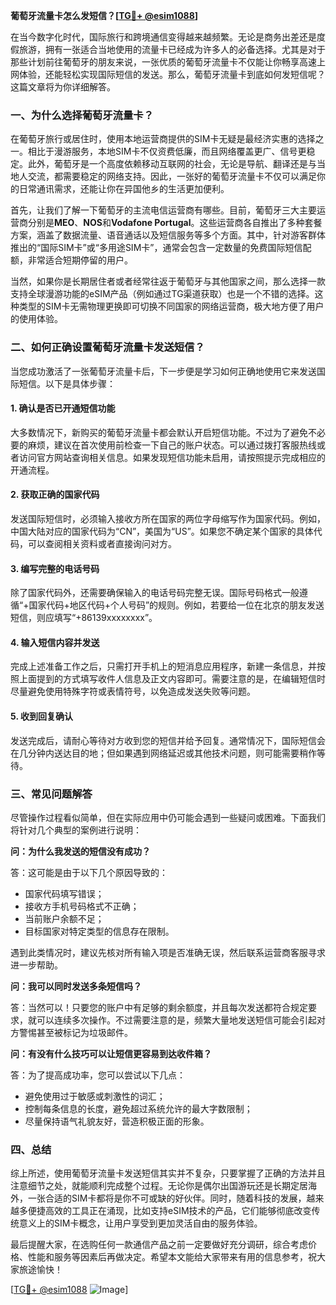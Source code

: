 **葡萄牙流量卡怎么发短信？[[TG💪+ @esim1088](https://t.me/s/esim1088)]**

在当今数字化时代，国际旅行和跨境通信变得越来越频繁。无论是商务出差还是度假旅游，拥有一张适合当地使用的流量卡已经成为许多人的必备选择。尤其是对于那些计划前往葡萄牙的朋友来说，一张优质的葡萄牙流量卡不仅能让你畅享高速上网体验，还能轻松实现国际短信的发送。那么，葡萄牙流量卡到底如何发短信呢？这篇文章将为你详细解答。

### 一、为什么选择葡萄牙流量卡？

在葡萄牙旅行或居住时，使用本地运营商提供的SIM卡无疑是最经济实惠的选择之一。相比于漫游服务，本地SIM卡不仅资费低廉，而且网络覆盖更广、信号更稳定。此外，葡萄牙是一个高度依赖移动互联网的社会，无论是导航、翻译还是与当地人交流，都需要稳定的网络支持。因此，一张好的葡萄牙流量卡不仅可以满足你的日常通讯需求，还能让你在异国他乡的生活更加便利。

首先，让我们了解一下葡萄牙的主流电信运营商有哪些。目前，葡萄牙三大主要运营商分别是**MEO**、**NOS**和**Vodafone Portugal**。这些运营商各自推出了多种套餐方案，涵盖了数据流量、语音通话以及短信服务等多个方面。其中，针对游客群体推出的“国际SIM卡”或“多用途SIM卡”，通常会包含一定数量的免费国际短信配额，非常适合短期停留的用户。

当然，如果你是长期居住者或者经常往返于葡萄牙与其他国家之间，那么选择一款支持全球漫游功能的eSIM产品（例如通过TG渠道获取）也是一个不错的选择。这种类型的SIM卡无需物理更换即可切换不同国家的网络运营商，极大地方便了用户的使用体验。

### 二、如何正确设置葡萄牙流量卡发送短信？

当您成功激活了一张葡萄牙流量卡后，下一步便是学习如何正确地使用它来发送国际短信。以下是具体步骤：

#### 1. 确认是否已开通短信功能

大多数情况下，新购买的葡萄牙流量卡都会默认开启短信功能。不过为了避免不必要的麻烦，建议在首次使用前检查一下自己的账户状态。可以通过拨打客服热线或者访问官方网站查询相关信息。如果发现短信功能未启用，请按照提示完成相应的开通流程。

#### 2. 获取正确的国家代码

发送国际短信时，必须输入接收方所在国家的两位字母缩写作为国家代码。例如，中国大陆对应的国家代码为“CN”，美国为“US”。如果您不确定某个国家的具体代码，可以查阅相关资料或者直接询问对方。

#### 3. 编写完整的电话号码

除了国家代码外，还需要确保输入的电话号码完整无误。国际号码格式一般遵循“+国家代码+地区代码+个人号码”的规则。例如，若要给一位在北京的朋友发送短信，则应填写“+86139xxxxxxxx”。

#### 4. 输入短信内容并发送

完成上述准备工作之后，只需打开手机上的短消息应用程序，新建一条信息，并按照上面提到的方式填写收件人信息及正文内容即可。需要注意的是，在编辑短信时尽量避免使用特殊字符或表情符号，以免造成发送失败等问题。

#### 5. 收到回复确认

发送完成后，请耐心等待对方收到您的短信并给予回复。通常情况下，国际短信会在几分钟内送达目的地；但如果遇到网络延迟或其他技术问题，则可能需要稍作等待。

### 三、常见问题解答

尽管操作过程看似简单，但在实际应用中仍可能会遇到一些疑问或困难。下面我们将针对几个典型的案例进行说明：

**问：为什么我发送的短信没有成功？**

答：这可能是由于以下几个原因导致的：
- 国家代码填写错误；
- 接收方手机号码格式不正确；
- 当前账户余额不足；
- 目标国家对特定类型的信息存在限制。

遇到此类情况时，建议先核对所有输入项是否准确无误，然后联系运营商客服寻求进一步帮助。

**问：我可以同时发送多条短信吗？**

答：当然可以！只要您的账户中有足够的剩余额度，并且每次发送都符合规定要求，就可以连续多次操作。不过需要注意的是，频繁大量地发送短信可能会引起对方警惕甚至被标记为垃圾邮件。

**问：有没有什么技巧可以让短信更容易到达收件箱？**

答：为了提高成功率，您可以尝试以下几点：
- 避免使用过于敏感或刺激性的词汇；
- 控制每条信息的长度，避免超过系统允许的最大字数限制；
- 尽量保持语气礼貌友好，营造积极正面的形象。

### 四、总结

综上所述，使用葡萄牙流量卡发送短信其实并不复杂，只要掌握了正确的方法并且注意细节之处，就能顺利完成整个过程。无论你是偶尔出国游玩还是长期定居海外，一张合适的SIM卡都将是你不可或缺的好伙伴。同时，随着科技的发展，越来越多便捷高效的工具正在涌现，比如支持eSIM技术的产品，它们能够彻底改变传统意义上的SIM卡概念，让用户享受到更加灵活自由的服务体验。

最后提醒大家，在选购任何一款通信产品之前一定要做好充分调研，综合考虑价格、性能和服务等因素后再做决定。希望本文能给大家带来有用的信息参考，祝大家旅途愉快！

[[TG💪+ @esim1088](https://t.me/s/esim1088) ![Image](https://i.postimg.cc/4NQfJmqS/Snipaste-2025-05-13-00-14-12.png)]